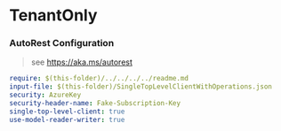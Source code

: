 # TenantOnly
### AutoRest Configuration
> see https://aka.ms/autorest

```yaml
require: $(this-folder)/../../../../readme.md
input-file: $(this-folder)/SingleTopLevelClientWithOperations.json
security: AzureKey
security-header-name: Fake-Subscription-Key
single-top-level-client: true
use-model-reader-writer: true
```